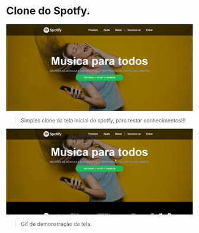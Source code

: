 # Clone do Spotfy.

<img src="./assets/tela.png" alt="imagem do clone do spotfy">

> Simples clone da tela inicial do spotfy, para testar conhecimentos!!!

<img src="./assets/clonespotfygif.gif" alt="gif do clone spotfy">

> Gif de demonstração da tela.




